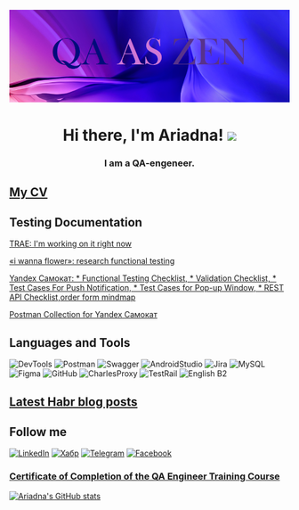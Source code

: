 ![Header](https://github.com/ariadna-eiz/ariadna-eiz/blob/main/assets/explorer_a1wpu1D2nN.png)

## <h1 align="center">Hi there, I'm Ariadna! <img src="https://github.com/blackcater/blackcater/raw/main/images/Hi.gif" height="32"/></h1>
<h3 align="center">I am a QA-engeneer.</h3>

## [My CV](https://drive.google.com/file/d/1DMohBla_H1DvkmpMC0MoPLAg6pLX9AuF/view?usp=sharing)


## Testing Documentation
[TRAE: I'm working on it right now](https://docs.google.com/spreadsheets/d/1MPg0jTYXhQfRL-2EMRQxyKWiSjtdwElPuHrEutpRHKg/edit?usp=sharing)

[«i wanna flower»: research functional testing](https://docs.google.com/spreadsheets/d/12LWsZBso8cBERHSpNNBgKqFgzw9xSQxDvnLUay4A83Q/edit#gid=0)

[Yandex Самокат: * Functional Testing Checklist, * Validation Checklist, * Test Cases For Push Notification, * Test Cases for Pop-up Window, * REST API Checklist,order form mindmap](https://docs.google.com/spreadsheets/d/1CxVrCZYPT2TqviqsXyTCQnp-RxqjsSCLAAJTr_AOGw4/edit?usp=sharing)

[Postman Collection for Yandex Самокат](https://drive.google.com/file/d/1UZUt1Xx45EqXdetmXcdKFWYZx86wJvZL/view?usp=share_link)


## Languages and Tools
![DevTools](https://img.shields.io/badge/-DevTools-120082?style=for-the-badge&logo=devtools)
![Postman](https://img.shields.io/badge/-Postman-120082?style=for-the-badge&logo=postman)
![Swagger](https://img.shields.io/badge/-Swagger-120082?style=for-the-badge&logo=swagger)
![AndroidStudio](https://img.shields.io/badge/-AndroidStudio-120082?style=for-the-badge&logo=AndroidStudio)
![Jira](https://img.shields.io/badge/-Jira-120082?style=for-the-badge&logo=Jira)
![MySQL](https://img.shields.io/badge/-MySQL-120082?style=for-the-badge&logo=MySQL)
![Figma](https://img.shields.io/badge/-Figma-120082?style=for-the-badge&logo=Figma)
![GitHub](https://img.shields.io/badge/-GitHub-120082?style=for-the-badge&logo=GitHub)
![CharlesProxy](https://img.shields.io/badge/-CharlesProxy-120082?style=for-the-badge&logo=Charles)
![TestRail](https://img.shields.io/badge/-TestRail-120082?style=for-the-badge&logo=TestRail)
![English B2](https://img.shields.io/badge/-English(B2)-120082?style=for-the-badge&logo=)

## [Latest Habr blog posts](https://habr.com/ru/users/ariadna_eiz/posts/)
<!-- BLOG-POST-LIST:START -->
<!-- BLOG-POST-LIST:END -->


## Follow me
[![LinkedIn](https://img.shields.io/badge/-LinkedIn-6014bb?style=for-the-badge&logo=LinkedIn)](https://www.linkedin.com/in/ariadna-eizenkhart-811706259/?midToken=AQGl2cML5_DpBw&midSig=0p-YAfcipquqA1&trk=eml-email_jobs_first_time_job_seeker_01-header-35-profile&trkEmail=eml-email_jobs_first_time_job_seeker_01-header-35-profile-null-hnpkwd%7Elckw21ga%7Ei7-null-neptune%2Fprofile%7Evanity%2Eview)
[![Хабр](https://img.shields.io/badge/-Хабр-6014bb?style=for-the-badge&logo=habr)](https://habr.com/ru/users/ariadna_eiz/)
[![Telegram](https://img.shields.io/badge/-Telegram-6014bb?style=for-the-badge&logo=Telegram)](https://t.me/ariadna_eiz)
[![Facebook](https://img.shields.io/badge/-Facebook-6014bb?style=for-the-badge&logo=Facebook)](https://www.facebook.com/eizenkhart/)

### [Certificate of Completion of the QA Engineer Training Course](https://drive.google.com/file/d/1Fod0lzl9bil5wtZ7qNUi7vJ-R5D6byQY/view?usp=share_link)

[![Ariadna's GitHub stats](https://github-readme-stats.vercel.app/api?username=ariadna-eiz&count_private=true&show_icons=true&theme=jolly)
](https://github.com/anuraghazra/github-readme-stats)

